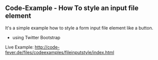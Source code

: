 ## Code-Example - How To style an input file element

It's a simple example how to style a form input file element like a button.
- using Twitter Bootstrap

Live Example: http://code-fever.de/files/codeexamples/fileinputstyle/index.html
